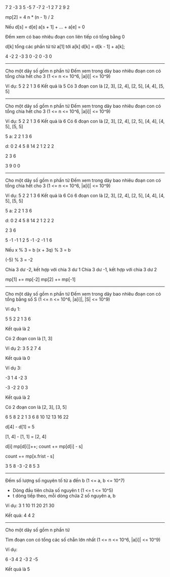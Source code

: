 7
2 -3 3 5 -5 7 -7 
2 -1 2 7  2 9  2

mp[2] = 4
n * (n - 1) / 2

Nếu d[s] = d[e]
a[s + 1] + ... + a[e] = 0

Đếm xem có bao nhiêu 
đoạn con liên tiếp có tổng bằng 0

d[k] tổng các phần tử từ a[1] tới a[k]
d[k] = d[k - 1] + a[k];


4
  -2 2 -3 3
0 -2 0 -3 0

--------------------------------------
Cho một dãy số gồm n phần tử
Đếm xem trong dãy bao nhiêu đoạn con có tổng chia hết cho 3
(1 <= n <= 10^6, |a[i]| <= 10^9)

Ví dụ:
5 
2 2 1 3 6
Kết quả là 5
Có 3 đoạn con là
[2, 3], [2, 4], [2, 5], [4, 4], [5, 5]

--------------------------------------
Cho một dãy số gồm n phần tử
Đếm xem trong dãy bao nhiêu đoạn con có tổng chia hết cho 3
(1 <= n <= 10^6, |a[i]| <= 10^9)

Ví dụ:
5 
2 2 1 3 6
Kết quả là 6
Có 6 đoạn con là
[2, 3], [2, 4], [2, 5], [4, 4], [4, 5], [5, 5]

5 
a:   2 2 1 3 6

d: 0 2 4 5 8 14
  2 1 2 2  2


2
3 6

3 9
0 0

--------------------------------------
Cho một dãy số gồm n phần tử
Đếm xem trong dãy bao nhiêu đoạn con có tổng chia hết cho 3
(1 <= n <= 10^6, |a[i]| <= 10^9)

Ví dụ:
5 
2 2 1 3 6
Kết quả là 6
Có 6 đoạn con là
[2, 3], [2, 4], [2, 5], [4, 4], [4, 5], [5, 5]

5 
a:   2 2 1 3 6

d: 0 2 4 5 8 14
  2 1 2 2  2


2
3 6

5
-1 -1  1 2 5
-1 -2 -1 1 6

Nếu x % 3 = b
(x + 3q) % 3 = b

(-5) % 3 = -2 


Chia 3 dư -2, kết hợp với chia 3 dư 1
Chia 3 dư -1, kết hợp với chia 3 dư 2

mp[1] += mp[-2]
mp[2] += mp[-1]

----------------------------------------------
Cho một dãy số gồm n phần tử
Đếm xem trong dãy bao nhiêu đoạn con có tổng bằng số S
(1 <= n <= 10^6, |a[i]|, |S| <= 10^9)

Ví dụ 1:

5 5
2 2 1 3 6

Kết quả là 2

Có 2 đoạn con là
[1, 3]

Ví dụ 2:
3 5
2 7 4

Kết quả là 0

Ví dụ 3:

-3  1 4 -2 3

-3 -2 2 0 3

Kết quả là 2

Có 2 đoạn con là
[2, 3], [3, 5]

6 5
8 2  2  1  3  6
8 10 12 13 16 22

d[4] - d[1] = 5

[1, 4] - [1, 1] = [2, 4]

d[i]
mp[d[i]]++;
count += mp[d[i] - s]

count += mp[x.frist - s]


3 5
8 -3 -2
8 5 3

----------------------------------------------

Đếm số lượng số nguyên tố từ a đến b
(1 <= a, b <= 10^7)

- Dòng đầu tiên chứa số nguyên t (1 <= t <= 10^5)
- t dòng tiếp theo, mỗi dòng chứa 2 số nguyên a, b

Ví dụ:
3
1 10
11 20
21 30

Kết quả:
4
4
2

----------------------------------------------

Cho một dãy số gồm n phần tử

Tìm đoạn con có tổng các số chẵn lớn nhất
(1 <= n <= 10^6, |a[i]| <= 10^9)

Ví dụ:

6
-3 4 2 -3 2 -5

Kết quả là 5
